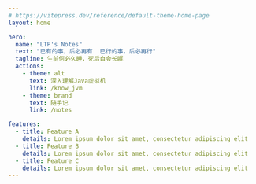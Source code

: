 ```yaml
---
# https://vitepress.dev/reference/default-theme-home-page
layout: home

hero:
  name: "LTP's Notes"
  text: "已有的事，后必再有  已行的事，后必再行"
  tagline: 生前何必久睡，死后自会长眠
  actions:
    - theme: alt
      text: 深入理解Java虚拟机
      link: /know_jvm
    - theme: brand
      text: 随手记
      link: /notes

features:
  - title: Feature A
    details: Lorem ipsum dolor sit amet, consectetur adipiscing elit
  - title: Feature B
    details: Lorem ipsum dolor sit amet, consectetur adipiscing elit
  - title: Feature C
    details: Lorem ipsum dolor sit amet, consectetur adipiscing elit
---
```


